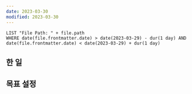 ```yaml
---
date: 2023-03-30
modified: 2023-03-30
---
```

```dataview
LIST "File Path: " + file.path
WHERE date(file.frontmatter.date) > date(2023-03-29) - dur(1 day) AND date(file.frontmatter.date) < date(2023-03-29) + dur(1 day)
```

## 한 일

## 목표 설정
